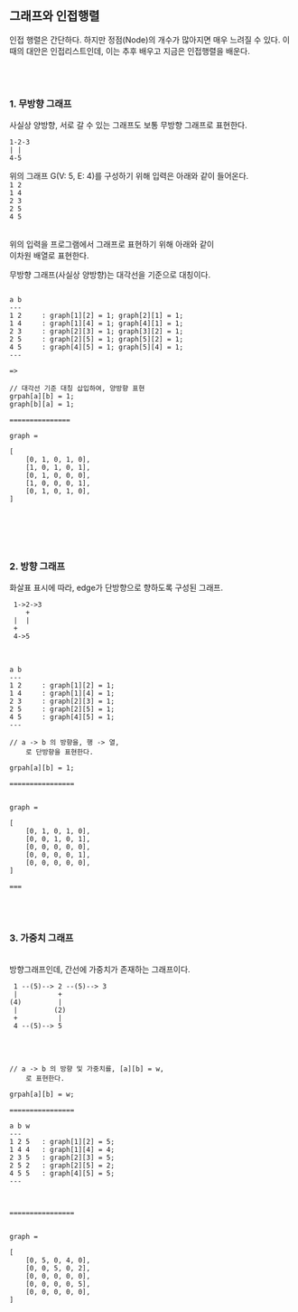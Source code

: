 ## 그래프와 인접행렬

인접 행렬은 간단하다. 하지만 정점(Node)의 개수가 많아지면 매우 느려질 수 있다. 이 때의 대안은 인접리스트인데, 이는 추후 배우고 지금은 인접행렬을 배운다.

<br><br>

### 1. 무방향 그래프
	
사실상 양방향, 서로 갈 수 있는 그래프도 보통 무방향 그래프로 표현한다.<br>
```
1-2-3
| |
4-5
```
위의 그래프 G(V: 5, E: 4)를 구성하기 위해 입력은 아래와 같이 들어온다.<br>
`1 2`<br>
`1 4`<br>
`2 3`<br>
`2 5`<br>
`4 5`<br>
<br>

위의 입력을 프로그램에서 그래프로 표현하기 위해 아래와 같이<br>
이차원 배열로 표현한다.<br>

무방향 그래프(사실상 양방향)는 대각선을 기준으로 대칭이다.<br>

```

a b
---
1 2		: graph[1][2] = 1; graph[2][1] = 1;
1 4		: graph[1][4] = 1; graph[4][1] = 1;
2 3		: graph[2][3] = 1; graph[3][2] = 1;
2 5		: graph[2][5] = 1; graph[5][2] = 1;
4 5		: graph[4][5] = 1; graph[5][4] = 1;
---

=>

// 대각선 기준 대칭 삽입하여, 양방향 표현
grpah[a][b] = 1;
graph[b][a] = 1;

===============

graph = 

[
	[0, 1, 0, 1, 0],
	[1, 0, 1, 0, 1],
	[0, 1, 0, 0, 0],
	[1, 0, 0, 0, 1],
	[0, 1, 0, 1, 0],
]



```
<br>
<br>

### 2. 방향 그래프

화살표 표시에 따라, edge가 단방향으로 향하도록 구성된 그래프.<br>

```
 1->2->3
    +
 |  |
 +
 4->5
```

<br>

```
a b
---
1 2		: graph[1][2] = 1; 
1 4		: graph[1][4] = 1;
2 3		: graph[2][3] = 1;
2 5		: graph[2][5] = 1;
4 5		: graph[4][5] = 1;
---

// a -> b 의 방향을, 행 -> 열,
	로 단방향을 표현한다.

grpah[a][b] = 1;

================


graph = 

[
	[0, 1, 0, 1, 0],
	[0, 0, 1, 0, 1],
	[0, 0, 0, 0, 0],
	[0, 0, 0, 0, 1],
	[0, 0, 0, 0, 0],
]

===

```
<br><br>

### 3. 가중치 그래프
<br>
방향그래프인데, 간선에 가중치가 존재하는 그래프이다.

<br>

```
 1 --(5)--> 2 --(5)--> 3
 |			+
(4)   		|
 |  	   (2)
 +			|
 4 --(5)--> 5
```

<br>

```

// a -> b 의 방향 및 가중치를, [a][b] = w,
	로 표현한다.

grpah[a][b] = w;

================

a b w
---
1 2	5	: graph[1][2] = 5; 
1 4	4	: graph[1][4] = 4;
2 3	5	: graph[2][3] = 5;
2 5	2	: graph[2][5] = 2;
4 5	5	: graph[4][5] = 5;
---



================


graph = 

[
	[0, 5, 0, 4, 0],
	[0, 0, 5, 0, 2],
	[0, 0, 0, 0, 0],
	[0, 0, 0, 0, 5],
	[0, 0, 0, 0, 0],
]


```

